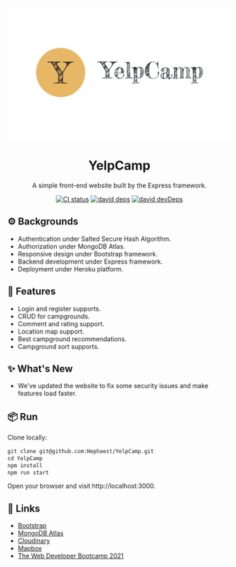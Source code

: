 <p align="center">
  <a href="https://amazingcampgrounds.herokuapp.com/">
    <img height="300px" src="https://raw.githubusercontent.com/Hephaest/YelpCamp/main/pics/logo.svg">
  </a>
</p>

<h1 align="center">YelpCamp</h1>

<div align="center">

A simple front-end website built by the Express framework.

[![CI status][github-action-image]][github-action-url] [![david deps][david-image]][david-url] [![david devDeps][david-dev-image]][david-dev-url]

[github-action-image]: https://img.shields.io/github/workflow/status/Hephaest/YelpCamp/build-check/main
[github-action-url]: https://github.com/Hephaest/YelpCamp/actions?query=build-check
[david-image]: https://img.shields.io/david/Hephaest/YelpCamp?style=flat-square
[david-dev-url]: https://david-dm.org/Hephaest/YelpCamp?type=dev
[david-dev-image]: https://img.shields.io/david/dev/ant-design/ant-design?style=flat-square
[david-url]: https://david-dm.org/Hephaest/YelpCamp

</div>

## ⚙️ Backgrounds

- Authentication under Salted Secure Hash Algorithm.
- Authorization under MongoDB Atlas.
- Responsive design under Bootstrap framework.
- Backend development under Express framework.
- Deployment under Heroku platform.

## 🌈 Features

- Login and register supports.
- CRUD for campgrounds.
- Comment and rating support.
- Location map support.
- Best campground recommendations.
- Campground sort supports.

## ✨ What's New

- We've updated the website to fix some security issues and make features load faster.

## 📦 Run

Clone locally:
```
git clone git@github.com:Hephaest/YelpCamp.git
cd YelpCamp
npm install
npm run start
```
Open your browser and visit http://localhost:3000.

## 🔗 Links

- [Bootstrap](https://getbootstrap.com/)
- [MongoDB Atlas](https://www.mongodb.com/cloud/atlas)
- [Cloudinary](https://cloudinary.com/)
- [Mapbox](https://www.mapbox.com/)
- [The Web Developer Bootcamp 2021](https://www.udemy.com/course/the-web-developer-bootcamp/)